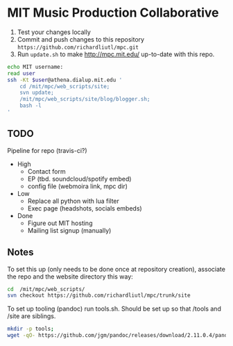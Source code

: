 # MIT Music Production Collaborative

1. Test your changes locally
2. Commit and push changes to this repository `https://github.com/richardliutl/mpc.git`
3. Run `update.sh` to make http://mpc.mit.edu/ up-to-date with this repo.

```bash
echo MIT username:
read user
ssh -Kt $user@athena.dialup.mit.edu '
    cd /mit/mpc/web_scripts/site;
    svn update;
    /mit/mpc/web_scripts/site/blog/blogger.sh;
    bash -l
'
```

## TODO
Pipeline for repo (travis-ci?)
* High
  * Contact form
  * EP (tbd. soundcloud/spotify embed)
  * config file (webmoira link, mpc dir)
* Low
  * Replace all python with lua filter
  * Exec page (headshots, socials embeds)
* Done
  * Figure out MIT hosting
  * Mailing list signup (manually)


## Notes

To set this up (only needs to be done once at repository creation), associate the repo and the website directory this way:

```bash
cd  /mit/mpc/web_scripts/
svn checkout https://github.com/richardliutl/mpc/trunk/site
```

To set up tooling (pandoc) run tools.sh. Should be set up so that /tools and /site are siblings.

```bash
mkdir -p tools;
wget -qO- https://github.com/jgm/pandoc/releases/download/2.11.0.4/pandoc-2.11.0.4-linux-amd64.tar.gz | tar xvzf - --strip-components 1 -C ./tools/;
```